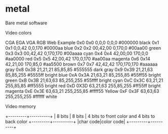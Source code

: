 # metal
Bare metal software


Video colors 

CGA	EGA	 VGA	    RGB	         Web    	Example
0x0	0x0	 0,0,0	    0,0,0	     #000000	black
0x1	0x1	 0,0,42	    0,0,170      #0000aa	blue
0x2	0x2	 00,42,00	0,170,0	     #00aa00	green
0x3	0x3	 00,42,42	0,170,170    #00aaaa	cyan
0x4	0x4	 42,00,00	170,0,0	     #aa0000	red
0x5	0x5	 42,00,42	170,0,170    #aa00aa	magenta
0x6	0x14 42,21,00	170,85,0     #aa5500	brown
0x7	0x7	 42,42,42	170,170,170	 #aaaaaa	gray
0x8	0x38 21,21,21	85,85,85	 #555555	dark gray
0x9	0x39 21,21,63	85,85,255	 #5555ff	bright blue
0xA	0x3A 21,63,21	85,255,85	 #55ff55	bright green
0xB	0x3B 21,63,63	85,255,255	 #55ffff	bright cyan
0xC	0x3C 63,21,21	255,85,85	 #ff5555	bright red
0xD	0X3D 63,21,63	255,85,255	 #ff55ff	bright magenta
0xE	0x3E 63,63,21	255,255,85	 #ffff55	Yellow
0xF	0x3F 63,63,63	255,255,255	 #ffffff	white

Video memory

+---------+----------+
| 8 bits  | 8 bits   | 4 bits to front color and 4 bits to back color
+---------+----------+
|char code|color code| 
+---------+----------+
